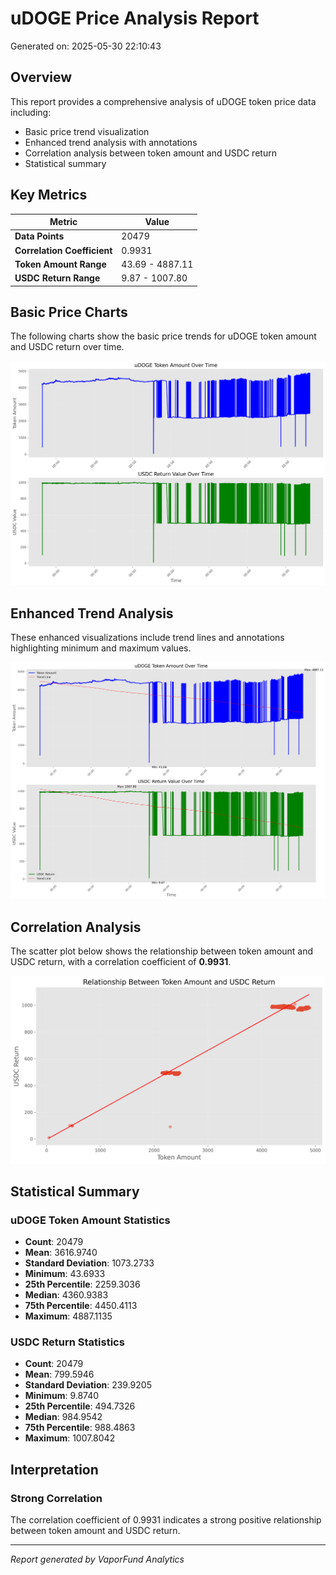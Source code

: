 # uDOGE Price Analysis Report

Generated on: 2025-05-30 22:10:43

## Overview

This report provides a comprehensive analysis of uDOGE token price data including:
- Basic price trend visualization
- Enhanced trend analysis with annotations
- Correlation analysis between token amount and USDC return
- Statistical summary

## Key Metrics

| Metric | Value |
|--------|-------|
| **Data Points** | 20479 |
| **Correlation Coefficient** | 0.9931 |
| **Token Amount Range** | 43.69 - 4887.11 |
| **USDC Return Range** | 9.87 - 1007.80 |

## Basic Price Charts

The following charts show the basic price trends for uDOGE token amount and USDC return over time.

![uDOGE Basic Price Charts](https://raw.githubusercontent.com/VaporFund/weekly-reports/main/chart_images/uDOGE_price_charts.png)

## Enhanced Trend Analysis

These enhanced visualizations include trend lines and annotations highlighting minimum and maximum values.

![uDOGE Enhanced Trend Charts](https://raw.githubusercontent.com/VaporFund/weekly-reports/main/chart_images/uDOGE_price_charts_with_trend.png)

## Correlation Analysis

The scatter plot below shows the relationship between token amount and USDC return, with a correlation coefficient of **0.9931**.

![uDOGE Correlation Analysis](https://raw.githubusercontent.com/VaporFund/weekly-reports/main/chart_images/uDOGE_relationship_chart.png)

## Statistical Summary

### uDOGE Token Amount Statistics
- **Count**: 20479
- **Mean**: 3616.9740
- **Standard Deviation**: 1073.2733
- **Minimum**: 43.6933
- **25th Percentile**: 2259.3036
- **Median**: 4360.9383
- **75th Percentile**: 4450.4113
- **Maximum**: 4887.1135

### USDC Return Statistics
- **Count**: 20479
- **Mean**: 799.5946
- **Standard Deviation**: 239.9205
- **Minimum**: 9.8740
- **25th Percentile**: 494.7326
- **Median**: 984.9542
- **75th Percentile**: 988.4863
- **Maximum**: 1007.8042

## Interpretation

### Strong Correlation

The correlation coefficient of 0.9931 indicates a strong positive relationship between token amount and USDC return.

---

*Report generated by VaporFund Analytics*
